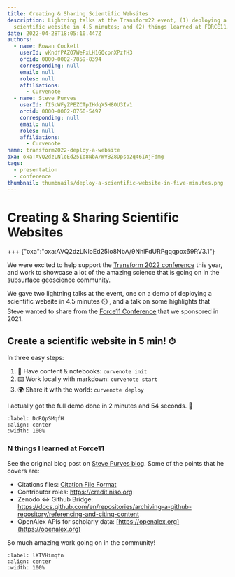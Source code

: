 ```yaml
---
title: Creating & Sharing Scientific Websites
description: Lightning talks at the Transform22 event, (1) deploying a
  scientific website in 4.5 minutes; and (2) things learned at FORCE11.
date: 2022-04-28T18:05:10.447Z
authors:
  - name: Rowan Cockett
    userId: vKndfPAZO7WeFxLH1GQcpnXPzfH3
    orcid: 0000-0002-7859-8394
    corresponding: null
    email: null
    roles: null
    affiliations:
      - Curvenote
  - name: Steve Purves
    userId: fI5cWFyZPEZCTpIHdqX5H8OU3Iv1
    orcid: 0000-0002-0760-5497
    corresponding: null
    email: null
    roles: null
    affiliations:
      - Curvenote
name: transform2022-deploy-a-website
oxa: oxa:AVQ2dzLNloEd25Io8NbA/WVBZ8Dpso2q46IAjFdmg
tags:
  - presentation
  - conference
thumbnail: thumbnails/deploy-a-scientific-website-in-five-minutes.png
---
```


# Creating & Sharing Scientific Websites

+++ {"oxa":"oxa:AVQ2dzLNloEd25Io8NbA/9NhlFdURPgqqpox69RV3.1"}

We were excited to help support the [Transform 2022 conference](https://transform.softwareunderground.org/) this year, and work to showcase a lot of the amazing science that is going on in the subsurface geoscience community.

We gave two lightning talks at the event, one on a demo of deploying a scientific website in 4.5 minutes ⏲️ , and a talk on some highlights that Steve wanted to share from the [Force11 Conference](https://curvenote.com/oxa:AVQ2dzLNloEd25Io8NbA/B4wmnvPyzVyBNQ8vHZpG) that we sponsored in 2021.

## Create a scientific website in 5 min! ⏱

In three easy steps:

1. 🧱 Have content & notebooks: `curvenote init`
2. ⌨️ Work locally with markdown: `curvenote start`
3. 🌍 Share it with the world: `curvenote deploy`

I actually got the full demo done in 2 minutes and 54 seconds. 🚀

```{iframe} https://www.youtube.com/embed/hGs2vysWOxc?start=2088
:label: DcRQpSMqfH
:align: center
:width: 100%
```

### N things I learned at Force11

See the original blog post on [Steve Purves blog](https://www.stevejpurves.com/blog/t22-lightning-talk-n-things-i-learned-at-force-11). Some of the points that he covers are:

- Citations files: [Citation File Format](https://citation-file-format.github.io)
- Contributor roles: <https://credit.niso.org>
- Zenodo ⇔ Github Bridge: <https://docs.github.com/en/repositories/archiving-a-github-repository/referencing-and-citing-content>
- OpenAlex APIs for scholarly data: [https://openalex.org](https://openalex.org)

So much amazing work going on in the community!

```{iframe} https://www.youtube.com/embed/hGs2vysWOxc?start=1075
:label: lXTVHimqfn
:align: center
:width: 100%
```
